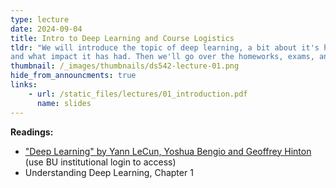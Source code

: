 ```yaml
---
type: lecture
date: 2024-09-04
title: Intro to Deep Learning and Course Logistics
tldr: "We will introduce the topic of deep learning, a bit about it's history,
and what impact it has had. Then we'll go over the homeworks, exams, and other course logistics."
thumbnail: /_images/thumbnails/ds542-lecture-01.png
hide_from_announcments: true
links: 
    - url: /static_files/lectures/01_introduction.pdf
      name: slides
---
```

**Readings:**
- ["Deep Learning" by Yann LeCun, Yoshua Bengio and Geoffrey Hinton](https://www.nature.com/articles/nature14539) (use BU institutional login to access)
- Understanding Deep Learning, Chapter 1
